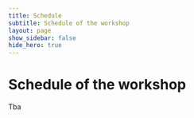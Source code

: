 ```yaml
---
title: Schedule
subtitle: Schedule of the workshop
layout: page
show_sidebar: false
hide_hero: true
---
```


# Schedule of the workshop

Tba